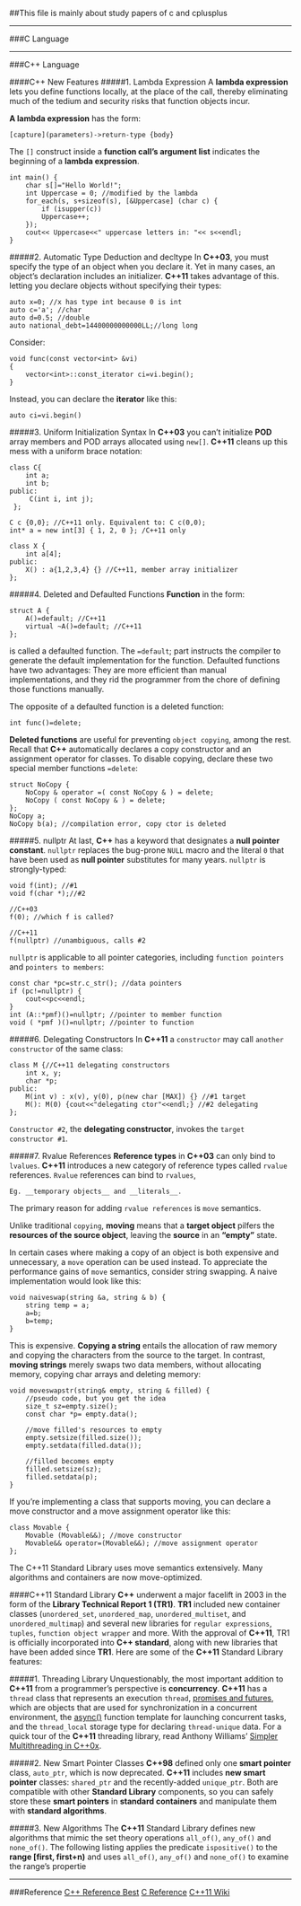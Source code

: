 ##This file is mainly about study papers of c and cplusplus

***
###C Language




***
###C++ Language

####C++ New Features
#####1. Lambda Expression
A __lambda expression__ lets you define functions locally, at the place of the call, thereby eliminating much of the tedium and security risks that function objects incur.     

__A lambda expression__ has the form:
    
    [capture](parameters)->return-type {body}

The `[]` construct inside a __function call’s argument list__ indicates the beginning of a __lambda expression__. 
    
    int main() {
        char s[]="Hello World!";
        int Uppercase = 0; //modified by the lambda
        for_each(s, s+sizeof(s), [&Uppercase] (char c) {
            if (isupper(c))
            Uppercase++;
        });
        cout<< Uppercase<<" uppercase letters in: "<< s<<endl;
    }
    

#####2. Automatic Type Deduction and decltype
In __C++03__, you must specify the type of an object when you declare it. Yet in many cases, an object’s declaration includes an initializer. 
__C++11__ takes advantage of this.
letting you declare objects without specifying their types:
    
    auto x=0; //x has type int because 0 is int
    auto c='a'; //char
    auto d=0.5; //double
    auto national_debt=14400000000000LL;//long long

Consider:

    void func(const vector<int> &vi)
    {
        vector<int>::const_iterator ci=vi.begin();
    }

Instead, you can declare the __iterator__ like this:
    
    auto ci=vi.begin()

#####3. Uniform Initialization Syntax
In __C++03__ you can’t initialize __POD__ array members and POD arrays allocated using `new[]`. __C++11__ cleans up this mess with a uniform brace notation:
    
    class C{
        int a;
        int b;
    public:
         C(int i, int j);
     };

    C c {0,0}; //C++11 only. Equivalent to: C c(0,0);
    int* a = new int[3] { 1, 2, 0 }; /C++11 only

    class X {
        int a[4];
    public:
        X() : a{1,2,3,4} {} //C++11, member array initializer
    };



#####4. Deleted and Defaulted Functions
__Function__ in the form:
    
    struct A {
        A()=default; //C++11
        virtual ~A()=default; //C++11
    };
    
is called a defaulted function. The `=default`; part instructs the compiler to generate the default implementation for the function. Defaulted functions have two advantages: They are more efficient than manual implementations, and they rid the programmer from the chore of defining those functions manually.     

The opposite of a defaulted function is a deleted function:
    
    int func()=delete;

__Deleted functions__ are useful for preventing `object copying`, among the rest. Recall that __C++__ automatically declares a copy constructor and an assignment operator for classes. To disable copying, declare these two special member functions `=delete`:

    struct NoCopy {
        NoCopy & operator =( const NoCopy & ) = delete;
        NoCopy ( const NoCopy & ) = delete;
    };
    NoCopy a;
    NoCopy b(a); //compilation error, copy ctor is deleted




#####5. nullptr
At last, __C++__ has a keyword that designates a __null pointer constant__. `nullptr` replaces the bug-prone `NULL` macro and the literal `0` that have been used as __null pointer__ substitutes for many years. `nullptr` is strongly-typed:
   
    void f(int); //#1
    void f(char *);//#2
    
    //C++03
    f(0); //which f is called?
    
    //C++11
    f(nullptr) //unambiguous, calls #2

`nullptr` is applicable to all pointer categories, including `function pointers` and `pointers to members`:
    
    const char *pc=str.c_str(); //data pointers
    if (pc!=nullptr) {
        cout<<pc<<endl;
    }
    int (A::*pmf)()=nullptr; //pointer to member function
    void ( *pmf )()=nullptr; //pointer to function



#####6. Delegating Constructors
In __C++11__ a `constructor` may call `another constructor` of the same class:

    class M {//C++11 delegating constructors
        int x, y;
        char *p;
    public:
        M(int v) : x(v), y(0), p(new char [MAX]) {} //#1 target
        M(): M(0) {cout<<"delegating ctor"<<endl;} //#2 delegating
    };

`Constructor #2`, the __delegating constructor__, invokes the `target constructor #1`.


#####7. Rvalue References
__Reference types__ in __C++03__ can only bind to `lvalues`. __C++11__ introduces a new category of reference types called `rvalue` references. `Rvalue` references can bind to `rvalues`, 

    Eg. __temporary objects__ and __literals__.  

The primary reason for adding `rvalue references` is `move` semantics.    

Unlike traditional `copying`, __moving__ means that a __target object__ pilfers the __resources of the source object__, leaving the __source__ in an __“empty”__ state.

In certain cases where making a copy of an object is both expensive and unnecessary, a `move` operation can be used instead. To appreciate the performance gains of `move` semantics, consider string swapping. A naive implementation would look like this:
    
    void naiveswap(string &a, string & b) {
        string temp = a;
        a=b;
        b=temp;
    }

This is expensive. __Copying a string__ entails the allocation of raw memory and copying the characters from the source to the target. In contrast, __moving strings__ merely swaps two data members, without allocating memory, copying char arrays and deleting memory:

    void moveswapstr(string& empty, string & filled) {
        //pseudo code, but you get the idea
        size_t sz=empty.size();
        const char *p= empty.data();

        //move filled's resources to empty
        empty.setsize(filled.size());
        empty.setdata(filled.data());

        //filled becomes empty
        filled.setsize(sz);
        filled.setdata(p);
    }

If you’re implementing a class that supports moving, you can declare a move constructor and a move assignment operator like this:
    
    class Movable {
        Movable (Movable&&); //move constructor
        Movable&& operator=(Movable&&); //move assignment operator
    };

The C++11 Standard Library uses move semantics extensively. Many algorithms and containers are now move-optimized.


####C++11 Standard Library
__C++__ underwent a major facelift in 2003 in the form of the __Library Technical Report 1 (TR1)__. 
__TR1__ included new container classes (`unordered_set`, `unordered_map`, `unordered_multiset`, and `unordered_multimap`) and several new libraries for `regular expressions`, `tuples`, 
`function object wrapper` and more. With the approval of __C++11__, TR1 is officially incorporated into __C++ standard__, along with new libraries that have been added since __TR1__. 
Here are some of the __C++11__ Standard Library features:

#####1. Threading Library
Unquestionably, the most important addition to __C++11__ from a programmer’s perspective is __concurrency__. 
__C++11__ has a `thread` class that represents an execution `thread`, [promises and futures](http://en.wikipedia.org/wiki/Futures_and_promises),
which are objects that are used for synchronization in a concurrent environment, the [async()](http://www.stdthread.co.uk/doc/headers/future/async.html) function template for launching concurrent tasks, 
and the `thread_local` storage type for declaring `thread-unique` data. For a quick tour of the __C++11__ threading library, read Anthony Williams’ [Simpler Multithreading in C++0x](http://www.devx.com/SpecialReports/Article/38883).



#####2. New Smart Pointer Classes
__C++98__ defined only one __smart pointer__ class, `auto_ptr`, which is now deprecated. __C++11__ includes __new smart pointer__ classes:  `shared_ptr` and the recently-added `unique_ptr`. 
Both are compatible with other __Standard Library__ components, so you can safely store these __smart pointers__ in __standard containers__ and manipulate them with __standard algorithms__.

#####3. New Algorithms
The __C++11__ Standard Library defines new algorithms that mimic the set theory operations `all_of()`, `any_of()` and `none_of()`. The following listing applies the predicate `ispositive()` to the __range [first, first+n)__ and uses `all_of()`, `any_of()` and `none_of()` to examine the range’s propertie


***
###Reference
[C++ Reference Best](http://en.cppreference.com/w/)
[C Reference](http://www.cplusplus.com/)
[C++11 Wiki](http://en.wikipedia.org/wiki/C%2B%2B11)
